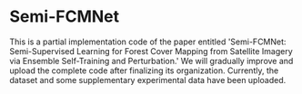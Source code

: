 # Semi-FCMNet
This is a partial implementation code of the paper entitled 'Semi-FCMNet: Semi-Supervised Learning for Forest Cover Mapping from Satellite Imagery via Ensemble Self-Training and Perturbation.' We will gradually improve and upload the complete code after finalizing its organization. Currently, the dataset and some supplementary experimental data have been uploaded.
